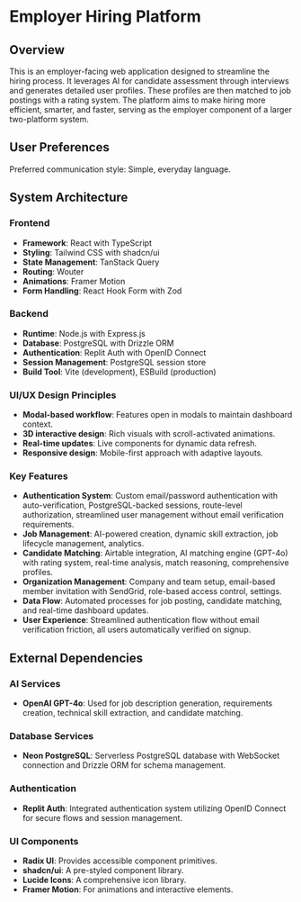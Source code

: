 # Employer Hiring Platform

## Overview
This is an employer-facing web application designed to streamline the hiring process. It leverages AI for candidate assessment through interviews and generates detailed user profiles. These profiles are then matched to job postings with a rating system. The platform aims to make hiring more efficient, smarter, and faster, serving as the employer component of a larger two-platform system.

## User Preferences
Preferred communication style: Simple, everyday language.

## System Architecture

### Frontend
- **Framework**: React with TypeScript
- **Styling**: Tailwind CSS with shadcn/ui
- **State Management**: TanStack Query
- **Routing**: Wouter
- **Animations**: Framer Motion
- **Form Handling**: React Hook Form with Zod

### Backend
- **Runtime**: Node.js with Express.js
- **Database**: PostgreSQL with Drizzle ORM
- **Authentication**: Replit Auth with OpenID Connect
- **Session Management**: PostgreSQL session store
- **Build Tool**: Vite (development), ESBuild (production)

### UI/UX Design Principles
- **Modal-based workflow**: Features open in modals to maintain dashboard context.
- **3D interactive design**: Rich visuals with scroll-activated animations.
- **Real-time updates**: Live components for dynamic data refresh.
- **Responsive design**: Mobile-first approach with adaptive layouts.

### Key Features
- **Authentication System**: Custom email/password authentication with auto-verification, PostgreSQL-backed sessions, route-level authorization, streamlined user management without email verification requirements.
- **Job Management**: AI-powered creation, dynamic skill extraction, job lifecycle management, analytics.
- **Candidate Matching**: Airtable integration, AI matching engine (GPT-4o) with rating system, real-time analysis, match reasoning, comprehensive profiles.
- **Organization Management**: Company and team setup, email-based member invitation with SendGrid, role-based access control, settings.
- **Data Flow**: Automated processes for job posting, candidate matching, and real-time dashboard updates.
- **User Experience**: Streamlined authentication flow without email verification friction, all users automatically verified on signup.

## External Dependencies

### AI Services
- **OpenAI GPT-4o**: Used for job description generation, requirements creation, technical skill extraction, and candidate matching.

### Database Services
- **Neon PostgreSQL**: Serverless PostgreSQL database with WebSocket connection and Drizzle ORM for schema management.

### Authentication
- **Replit Auth**: Integrated authentication system utilizing OpenID Connect for secure flows and session management.

### UI Components
- **Radix UI**: Provides accessible component primitives.
- **shadcn/ui**: A pre-styled component library.
- **Lucide Icons**: A comprehensive icon library.
- **Framer Motion**: For animations and interactive elements.